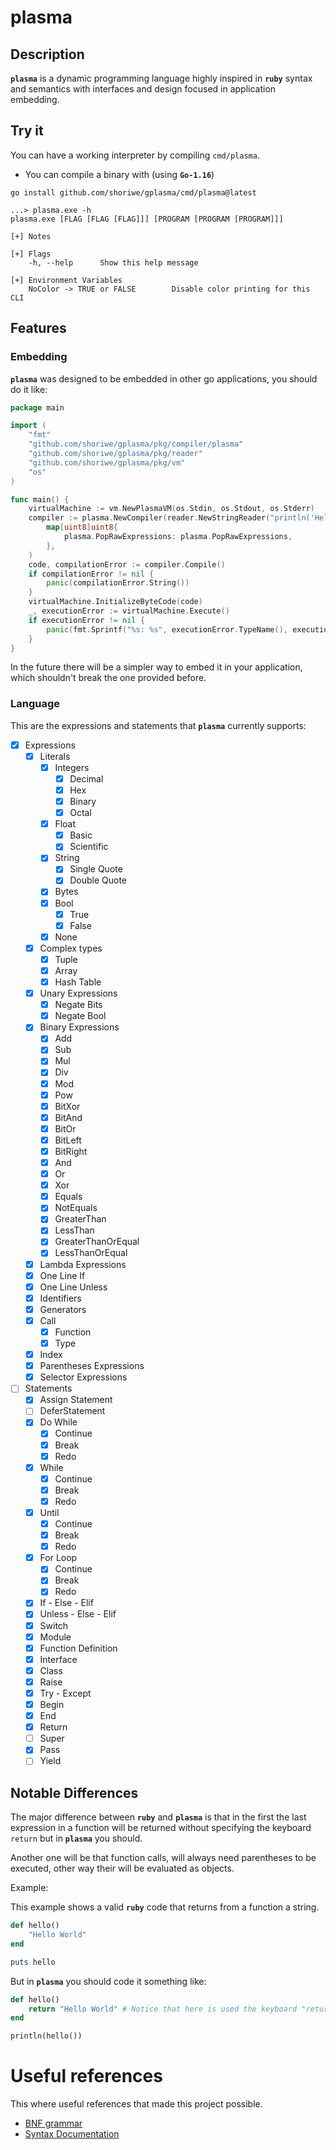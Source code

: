 # plasma

## Description

**`plasma`** is a dynamic programming language highly inspired in **`ruby`** syntax and semantics with interfaces and design focused in application embedding.

## Try it

You can have a working interpreter by compiling `cmd/plasma`.

- You can compile a binary with (using **`Go-1.16`**)

```shell
go install github.com/shoriwe/gplasma/cmd/plasma@latest
```

```
...> plasma.exe -h
plasma.exe [FLAG [FLAG [FLAG]]] [PROGRAM [PROGRAM [PROGRAM]]]

[+] Notes

[+] Flags
	-h, --help		Show this help message

[+] Environment Variables
	NoColor -> TRUE or FALSE		Disable color printing for this CLI
```

## Features

### Embedding

**`plasma`** was designed to be embedded in other go applications, you should do it like:

```go
package main

import (
	"fmt"
	"github.com/shoriwe/gplasma/pkg/compiler/plasma"
	"github.com/shoriwe/gplasma/pkg/reader"
	"github.com/shoriwe/gplasma/pkg/vm"
	"os"
)

func main() {
	virtualMachine := vm.NewPlasmaVM(os.Stdin, os.Stdout, os.Stderr)
	compiler := plasma.NewCompiler(reader.NewStringReader("println('Hello world')"),
		map[uint8]uint8{
			plasma.PopRawExpressions: plasma.PopRawExpressions,
		},
	)
	code, compilationError := compiler.Compile()
	if compilationError != nil {
		panic(compilationError.String())
	}
	virtualMachine.InitializeByteCode(code)
	_, executionError := virtualMachine.Execute()
	if executionError != nil {
		panic(fmt.Sprintf("%s: %s", executionError.TypeName(), executionError.GetString()))
	}
}
```

In the future there will be a simpler way to embed it in your application, which shouldn't break the one provided
before.

### Language

This are the expressions and statements that **`plasma`** currently supports:

- [X] Expressions
    - [X] Literals
        - [X] Integers
            - [X] Decimal
            - [X] Hex
            - [X] Binary
            - [X] Octal
        - [X] Float
            - [X] Basic
            - [X] Scientific
        - [X] String
            - [X] Single Quote
            - [X] Double Quote
        - [X] Bytes
        - [X] Bool
            - [X] True
            - [X] False
        - [X] None
    - [X] Complex types
        - [X] Tuple
        - [X] Array
        - [X] Hash Table
    - [X] Unary Expressions
        - [X] Negate Bits
        - [X] Negate Bool
    - [X] Binary Expressions
        - [X] Add
        - [X] Sub
        - [X] Mul
        - [X] Div
        - [X] Mod
        - [X] Pow
        - [X] BitXor
        - [X] BitAnd
        - [X] BitOr
        - [X] BitLeft
        - [X] BitRight
        - [X] And
        - [X] Or
        - [X] Xor
        - [X] Equals
        - [X] NotEquals
        - [X] GreaterThan
        - [X] LessThan
        - [X] GreaterThanOrEqual
        - [X] LessThanOrEqual
    - [X] Lambda Expressions
    - [X] One Line If
    - [X] One Line Unless
    - [X] Identifiers
    - [X] Generators
    - [X] Call
        - [X] Function
        - [X] Type
    - [X] Index
    - [X] Parentheses Expressions
    - [X] Selector Expressions
- [ ] Statements
    - [X] Assign Statement
    - [ ] DeferStatement
    - [x] Do While
        - [X] Continue
        - [X] Break
        - [X] Redo
    - [X] While
        - [X] Continue
        - [X] Break
        - [X] Redo
    - [X] Until
        - [X] Continue
        - [X] Break
        - [X] Redo
    - [X] For Loop
        - [X] Continue
        - [X] Break
        - [X] Redo
    - [X] If - Else - Elif
    - [X] Unless - Else - Elif
    - [X] Switch
    - [X] Module
    - [X] Function Definition
    - [X] Interface
    - [X] Class
    - [X] Raise
    - [X] Try - Except
    - [X] Begin
    - [X] End
    - [X] Return
    - [ ] Super
    - [X] Pass
    - [ ] Yield

## Notable Differences

The major difference between **`ruby`** and **`plasma`** is that in the first the last expression in a function will be
returned without specifying the keyboard `return` but in **`plasma`** you should.

Another one will be that function calls, will always need parentheses to be executed, other way their will be evaluated
as objects.

Example:

This example shows a valid **`ruby`** code that returns from a function a string.

```ruby
def hello()
    "Hello World"
end

puts hello
```

But in **`plasma`** you should code it something like:

```ruby
def hello()
    return "Hello World" # Notice that here is used the keyboard "return"
end

println(hello())
```

# Useful references

This where useful references that made this project possible.

- [BNF grammar](https://ruby-doc.org/docs/ruby-doc-bundle/Manual/man-1.4/yacc.html)
- [Syntax Documentation](https://ruby-doc.org/docs/ruby-doc-bundle/Manual/man-1.4/syntax.html)
